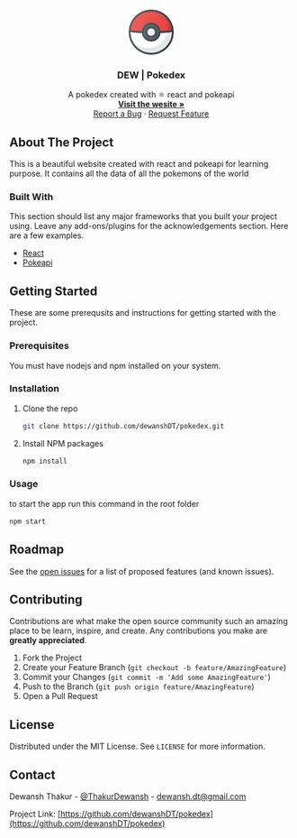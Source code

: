 <!-- 
[![Contributors][contributors-shield]][contributors-url]
[![Forks][forks-shield]][forks-url]
[![Stargazers][stars-shield]][stars-url]
[![Issues][issues-shield]][issues-url]
[![MIT License][license-shield]][license-url]
[![LinkedIn][linkedin-shield]][linkedin-url] -->



<!-- PROJECT LOGO -->
<br />
<p align="center">
  <a href="https://github.com/dewanshDT/pokedex">
    <img src="src/favicon_io/android-chrome-512x512.png" alt="Logo" width="80" height="80">
  </a>

  <h3 align="center">DEW | Pokedex</h3>

  <p align="center">
    A pokedex created with ⚛ react and pokeapi
    <br />
    <a href="https://dewanshdt.github.io/pokedex/"><strong>Visit the wesite »</strong></a>
    <br />
    <a href="https://github.com/dewanshDT/pokedex/issues">Report a Bug</a>
    ·
    <a href="https://github.com/dewanshDT/pokedex/issues">Request Feature</a>
  </p>
</p>



<!-- ABOUT THE PROJECT -->
## About The Project

<!-- [![Pokedex][product-screenshot]](https://example.com) -->

This is a beautiful website created with react and pokeapi for learning purpose. It contains all the data of all the pokemons of the world 

### Built With

This section should list any major frameworks that you built your project using. Leave any add-ons/plugins for the acknowledgements section. Here are a few examples.
* [React](https://reactjs.org)
* [Pokeapi](https://Pokeapi.co)



<!-- GETTING STARTED -->
## Getting Started

These are some prerequsits and instructions for getting started with the project.

### Prerequisites
You must have nodejs and npm installed on your system.

### Installation

1. Clone the repo
   ```sh
   git clone https://github.com/dewanshDT/pokedex.git
   ```
2. Install NPM packages
   ```sh
   npm install
   ```

<!-- USAGE EXAMPLES -->
### Usage
to start the app run this command in the root folder
```sh
npm start
```

<!-- ROADMAP -->
## Roadmap

See the [open issues](https://github.com/dewanshDT/pokedex/issues) for a list of proposed features (and known issues).



<!-- CONTRIBUTING -->
## Contributing

Contributions are what make the open source community such an amazing place to be learn, inspire, and create. Any contributions you make are **greatly appreciated**.

1. Fork the Project
2. Create your Feature Branch (`git checkout -b feature/AmazingFeature`)
3. Commit your Changes (`git commit -m 'Add some AmazingFeature'`)
4. Push to the Branch (`git push origin feature/AmazingFeature`)
5. Open a Pull Request



<!-- LICENSE -->
## License

Distributed under the MIT License. See `LICENSE` for more information.



<!-- CONTACT -->
## Contact

Dewansh Thakur - [@ThakurDewansh](https://twitter.com/ThakurDewansh) - dewansh.dt@gmail.com

Project Link: [https://github.com/dewanshDT/pokedex](https://github.com/dewanshDT/pokedex)

